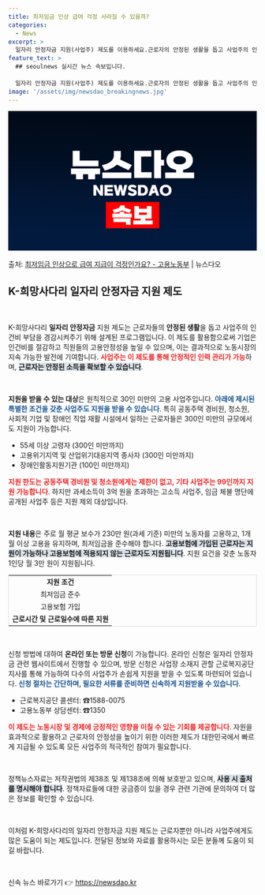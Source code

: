 ```yaml
---
title: 최저임금 인상 급여 걱정 사라질 수 있을까?
categories:
  - News
excerpt: >
  일자리 안정자금 지원(사업주) 제도를 이용하세요.근로자의 안정된 생활을 돕고 사업주의 인건비 부담을 덜어드립…
feature_text: >
  ## seoulnews 실시간 뉴스 속보입니다.

  일자리 안정자금 지원(사업주) 제도를 이용하세요.근로자의 안정된 생활을 돕고 사업주의 인건비 부담을 덜어드립…
image: '/assets/img/newsdao_breakingnews.jpg'
---
```


![뉴스다오 속보](/assets/img/newsdao_breakingnews.jpg)

<p>출처: <a href="https://newsdao.kr/2447" rel="dofollow">최저임금 인상으로 급여 지급이 걱정인가요? - 고용노동부</a> | 뉴스다오</p>

<h2 data-ke-size="size26">K-희망사다리 일자리 안정자금 지원 제도</h2>

<p data-ke-size="size16">&nbsp;</p>

K-희망사다리 <b>일자리 안정자금</b> 지원 제도는 근로자들의 <b>안정된 생활</b>을 돕고 사업주의 인건비 부담을 경감시켜주기 위해 설계된 프로그램입니다. 이 제도를 활용함으로써 기업은 인건비를 절감하고 직원들의 고용안정성을 높일 수 있으며, 이는 결과적으로 노동시장의 지속 가능한 발전에 기여합니다. <b><span style="color: #ee2323;">사업주는 이 제도를 통해 안정적인 인력 관리가 가능</span></b>하며, <b><span style="background-color: #21538527;">근로자는 안정된 소득을 확보할 수 있습니다</span></b>.

<p data-ke-size="size16">&nbsp;</p>

<b>지원을 받을 수 있는 대상</b>은 원칙적으로 30인 미만의 고용 사업주입니다. <b><span style="color: #1a5490;">아래에 제시된 특별한 조건을 갖춘 사업주도 지원을 받을 수 있습니다</span></b>. 특히 공동주택 경비원, 청소원, 사회적 기업 및 장애인 직업 재활 시설에서 일하는 근로자들은 300인 미만의 규모에서도 지원이 가능합니다. 

<ul>
    <li>55세 이상 고령자 (300인 미만까지)</li>
    <li>고용위기지역 및 산업위기대응지역 종사자 (300인 미만까지)</li>
    <li>장애인활동지원기관 (100인 미만까지)</li>
</ul>

<b><span style="color: #ee2323;">지원 한도는 공동주택 경비원 및 청소원에게는 제한이 없고, 기타 사업주는 99인까지 지원 가능합니다</span></b>. 하지만 과세소득이 3억 원을 초과하는 고소득 사업주, 임금 체불 명단에 공개된 사업주 등은 지원 제외 대상입니다. 

<p data-ke-size="size16">&nbsp;</p>

<b>지원 내용</b>은 주로 월 평균 보수가 230만 원(과세 기준) 미만의 노동자를 고용하고, 1개월 이상 고용을 유지하며, 최저임금을 준수해야 합니다. <b><span style="background-color: #21538527;">고용보험에 가입된 근로자는 지원이 가능하나 고용보험에 적용되지 않는 근로자도 지원됩니다</span></b>. 지원 요건을 갖춘 노동자 1인당 월 3만 원이 지원됩니다.

<table style="width: 100%; border: 1px solid #ddd;">
    <tbody>
        <tr>
            <td style="text-align: center; height: 17px;"><b>지원 조건</b></td>
        </tr>
        <tr>
            <td style="text-align: center; height: 17px;">최저임금 준수</td>
        </tr>
        <tr>
            <td style="text-align: center; height: 17px;">고용보험 가입</td>
        </tr>
        <tr>
            <td style="text-align: center; height: 17px;"><b>근로시간 및 근로일수에 따른 지원</b></td>
        </tr>
    </tbody>
</table>

<p data-ke-size="size16">&nbsp;</p>

신청 방법에 대하여 <b>온라인 또는 방문 신청</b>이 가능합니다. 온라인 신청은 일자리 안정자금 관련 웹사이트에서 진행할 수 있으며, 방문 신청은 사업장 소재지 관할 근로복지공단 지사를 통해 가능하여 다수의 사업주가 손쉽게 지원을 받을 수 있도록 마련되어 있습니다. <b><span style="color: #1a5490;">신청 절차는 간단하며, 필요한 서류를 준비하면 신속하게 지원받을 수 있습니다</span></b>.

<ul>
    <li>근로복지공단 콜센터: ☎1588-0075</li>
    <li>고용노동부 상담센터: ☎1350</li>
</ul>

<b><span style="color: #ee2323;">이 제도는 노동시장 및 경제에 긍정적인 영향을 미칠 수 있는 기회를 제공합니다</span></b>. 자원을 효과적으로 활용하고 근로자의 안정성을 높이기 위한 이러한 제도가 대한민국에서 빠르게 지급될 수 있도록 모든 사업주의 적극적인 참여가 필요합니다.

<p data-ke-size="size16">&nbsp;</p>

정책뉴스자료는 저작권법의 제38조 및 제138조에 의해 보호받고 있으며, <b><span style="background-color: #21538527;">사용 시 출처를 명시해야 합니다</span></b>. 정책자료들에 대한 궁금증이 있을 경우 관련 기관에 문의하여 더 많은 정보를 확인할 수 있습니다. 

<p data-ke-size="size16">&nbsp;</p> 

이처럼 K-희망사다리의 일자리 안정자금 지원 제도는 근로자뿐만 아니라 사업주에게도 많은 도움이 되는 제도입니다. 전달된 정보와 자료를 활용하시는 모든 분들께 도움이 되길 바랍니다. 

<p data-ke-size="size16">&nbsp;</p> 

신속 뉴스 바로가기 👉 <a href="https://newsdao.kr" rel="dofollow">https://newsdao.kr</a>


